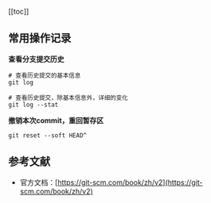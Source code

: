 [[toc]]

## 常用操作记录

**查看分支提交历史**
```shell
# 查看历史提交的基本信息
git log

# 查看历史提交，除基本信息外，详细的变化
git log --stat

```

**撤销本次commit，重回暂存区**
```shell
git reset --soft HEAD^
```



## 参考文献

- 官方文档：[https://git-scm.com/book/zh/v2](https://git-scm.com/book/zh/v2)